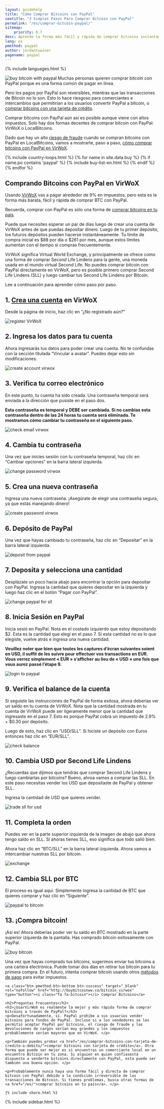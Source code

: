 ```yaml
---
layout: guidehelp
title: "Cómo Comprar Bitcoins con PayPal"
seotitle: "3 Simples Pasos Para Comprar Bitcoin con PayPal"
permalink: "/es/comprar-bitcoin-paypal/"
sitemap:
    priority: 0.7
desc: Aprende la forma más fácil y rápida de comprar bitcoins instantáneamente con PayPal en esta guía paso por paso.  
lang: es
pmethod: paypal
author: jordantuwiner
pagename: paypal
---
```

<div class="col-sm-12">

{% include languages.html %}

<p><img class="img-responsive halfimg-right" alt="buy bitcoin with paypal" src="/img/icons/sepa.png"> Muchas personas quieren comprar bitcoin con PayPal porque es una forma común de pagar en línea. </p>

<p>Pero los pagos por PayPal son reversibles, mientras que las transacciones de Bitcoin no lo son. Esto lo hace riesgoso para comerciantes e intercambios que permitirían a los usuarios convertir PayPal a bitcoin, o <a href="/es/comprar-bitcoins-con-tarjeta-de-credito-o-debito/">comprar bitcoins con una tarjeta de crédito</a>.</p>

<p>Comprar bitcoins con PayPal aún así es posible aunque viene con altos impuestos. Solo hay dos formas decentes de comprar bitcoin con PayPal: VirWoX o LocalBitcoins. </p>

<p>Dado que hay un alto <a href="https://www.paypal.com/cgi-bin/webscr?cmd=xpt/Help/general/TopQuestion5-outside" target="_blank">riesgo de fraude</a> cuando se compran bitcoins con PayPal en LocalBitcoins, vamos a mostrarte, paso a paso, <a href="http://buybitcoinww.co/bitcoin_virwox" rel="nofollow" target="_blank">cómo comprar bitcoins con PayPal en VirWoX</a>.</p>
</div>

<div class="col-sm-12">
	{% include country-loops.html %}
	{% for name in site.data.buy %}
	{% if name.po contains 'paypal' %}
	{% include buy-list-en.html %}
	{% endif %}
	{% endfor %}
</div>


<div class="col-sm-12 small-large-break">
</div>


<div class="content-with-sidebar col-md-9">
<h2 class="pp-header">Comprando Bitcoins con PayPal en VirWoX</h2>

<p>Usando <a href="http://buybitcoinww.co/bitcoin_virwox" rel="nofollow" target="_blank">VirWoX</a> vas a pagar alrededor de 9% en impuestos, pero esta es la forma más barata, fácil y rápida de comprar BTC con PayPal. </p> 

<p>Recuerda, comprar con PayPal es sólo una forma de <a href="/es/">comprar bitcoins en tu país</a>. </p>

<p>Puede que necesites esperar un par de días luego de crear una cuenta de VirWoX antes de que puedas depositar dinero. Luego de tu primer depósito, los futuros depósitos pueden hacerse instantáneamente. Tu límite de compra inicial es $88 por día o $261 por mes, aunque estos límites aumentan con el tiempo si compras frecuentemente. </p>

<p>VirWoX significa Virtual World Exchange, y principalmente se ofrece como una forma de comprar Second Life Lindens para la gente, una moneda usada en el mundo virtual Second Life. No puedes comprar bitcoin con PayPal directamente en VirWoX, pero es posible primero comprar Second Life Lindens (SLL) y luego cambiar tus Second Life Lindens por Bitcoin.</p>

<p>Lee a continuación para aprender cómo paso por paso. </p> 

<h2>1. <a href="http://buybitcoinww.co/bitcoin_virwox" rel="nofollow" target="_blank">Crea una cuenta</a> en VirWoX</h2> 

<p>Desde la página de inicio, haz clic en “¿No registrado aún?”</p> 

<p><img src="/img/paypaltobtc/1.png" alt="register VirWoX" class="img-responsive kb-helper" /></p> 

<h2 id="enter-the-details-for-your-account">2. Ingresa los datos para tu cuenta</h2> 

<p>Ahora ingresarás tus datos para poder crear una cuenta. No te confundas con la sección titulada “Vincular a avatar”. Puedes dejar esto sin modificaciones. </p> 

<p><img src="/img/paypaltobtc/2.png" alt="create account virwox" class="img-responsive kb-helper" /></p> 

<h2 id="check-your-email">3. Verifica tu correo electrónico</h2> 

<p>En este punto, tu cuenta ha sido creada. Una contraseña temporal será enviada a la dirección que pusiste en el paso dos. </p> 

<p><strong>Esta contraseña es temporal y DEBE ser cambiada. Si no cambias esta contraseña dentro de las 24 horas tu cuenta será eliminada. Te mostramos cómo cambiar tu contraseña en el siguiente paso.</strong></p> 

<p><img src="/img/paypaltobtc/3.png" alt="check email virwox" class="img-responsive kb-helper" /></p> 

<h2 id="change-your-password">4. Cambia tu contraseña</h2> 

<p>Una vez que inicies sesión con tu contraseña temporal, haz clic en “Cambiar opciones” en la barra lateral izquierda. </p> 

<p><img src="/img/paypaltobtc/4.png" alt="change password virwox" class="img-responsive kb-helper" /></p> 

<h2 id="create-a-new-password">5. Crea una nueva contraseña</h2> 

<p>Ingresa una nueva contraseña. ¡Asegúrate de elegir una contraseña segura, ya que estás manejando dinero! </p> 

<p><img src="/img/paypaltobtc/5.png" alt="create password virwox" class="img-responsive kb-helper" /></p> 

<h2 id="deposit-from-paypal">6. Depósito de PayPal</h2> 

<p>Una vez que hayas cambiado tu contraseña, haz clic en “Depositar” en la barra lateral izquierda. </p> 

<p><img src="/img/paypaltobtc/6.png" alt="deposit from paypal" class="img-responsive kb-helper" /></p> 

<h2 id="deposit-and-select-amount">7. Deposita y selecciona una cantidad</h2> 

<p>Desplázate un poco hacia abajo para encontrar la opción para depositar con PayPal. Ingresa la cantidad que quieres depositar en la izquierda y luego haz clic en el botón “Pagar con PayPal”. </p> 

<p><img src="/img/paypaltobtc/7.png" alt="change paypal for sll" class="img-responsive kb-helper" /></p> 

<h2 id="login-to-paypal">8. Inicia Sesión en PayPal</h2> 

<p>Inicia sesió en PayPal. Nota en el costado izquierdo que estoy depositando $2. Esta es la cantidad que elegí en el paso 7. Si esta cantidad no es lo que elegiste, vuelve atrás e ingresa una nueva cantidad. </p> 

<p><strong>Veuillez noter que bien que toutes les captures d’écran suivantes soient en USD, il suffit de les suivre pour effectuer vos transactions en EUR. Vous verrez simplement «  EUR » s’afficher au lieu de «  USD »  une fois que vous aurez passé l’étape 9.</strong></p>

<p><img src="/img/paypaltobtc/8.png" alt="login to paypal" class="img-responsive kb-helper" /></p> 

<h2 id="verify-acccount-balance">9. Verifica el balance de la cuenta</h2> 

<p>Si seguiste las instrucciones de PayPal de forma exitosa, ahora deberías ver un saldo en tu cuenta de VirWoX. Nota que la cantidad mostrada en tu cuenta de VirWoX puede ser ligeramente menor que la cantidad que ingresaste en el paso 7. Esto es porque PayPal cobra un impuesto de 2.9% + $0.30 por depósito. </p> 

<p>Luego de esto, haz clic en “USD/SLL”. Si hiciste un depósito con Euros entonces haz clic en “EUR/SLL”. </p> 

<p><img src="/img/paypaltobtc/9.png" alt="check balance" class="img-responsive kb-helper" /></p> 

<h2 id="trade-usd-for-second-life-lindens">10. Cambia USD por Second Life Lindens</h2> 

<p>¿Recuerdas que dijimos que tendrás que comprar Second Life Lindens y luego cambiarlas por bitcoins? Bueno, ahroa vamos a comprar las SLL. En este paso necesitas vender los USD que depositaste de PayPal y obtener SLL. </p> 

<p>Ingresa la cantidad de USD que quieres vender. </p> 

<p><img src="/img/paypaltobtc/10.png" alt="trade sll for usd" class="img-responsive kb-helper" /></p> 

<h2 id="complete-order">11. Completa la orden</h2> 

<p>Puedes ver en la parte superior izquierda de la imagen de abajo que ahora tengo saldo en SLL. Si ahoras tienes SLL, eso significa que todo salió bien. </p> 

<p>Ahora haz clic en “BTC/SLL” en la barra lateral izquierda. Ahora vamos a intercambiar nuestras SLL por bitcoin. </p> 

<p><img src="/img/paypaltobtc/11.png" alt="exchange" class="img-responsive kb-helper" /></p> 

<h2 id="trade-sll-for-btc">12. Cambia SLL por BTC</h2> 

<p>El proceso es igual aquí. Simplemente ingresa la cantidad de BTC que quieres comprar y haz clic en “Siguiente”. </p> 

<p><img src="/img/paypaltobtc/12.png" alt="paypal to bitcoin" class="img-responsive kb-helper" /></p> 

<h2 id="buy-bitcoin">13. ¡Compra bitcoin!</h2> 

<p>¡Así es! Ahora deberías poder ver tu saldo en BTC mostrado en la parte superior izquierda de la pantalla. Has comprado bitcoin exitosamente con PayPal. </p> 

<p><img src="/img/paypaltobtc/13.png" alt="buy bitcoin" class="img-responsive kb-helper" /></p> 

<p>Una vez que hayas comprado tus bitcoins, sugerimos enviar tus bitcoins a una cartera electrónica. Puede tomar dos días en retirar tus bitcoin para tu primera compra. En el futuro, intenta comprar bitcoin usando otros <a href="/es/metodos-de-pago/">métodos de pago</a> para evitar impuestos. </p> 
	
	<a class="btn pmethod-btn-bottom btn-success" target="_blank" rel="nofollow" href="http://buybitcoinww.co/bitcoin_virwox" type="button"><i class="fa fa-bitcoin"></i> Comprar Bitcoins</a>
	
	<h2>Preguntas Frecuentes</h2>
	<h3>¿UsarVirWoX es realmente la mejor y más rápida forma de comprar bitcoins a través de PayPal?</h3>
	<p>Desafortunadamente, sí. PayPal prohibe a sus usuarios vender bitcoins para fondos de PayPal. Incluso si a los vendedores se les permitió aceptar PayPal por bitcoins, el riesgo de fraude y las devoluciones de cargos serían muy grandes y los impuestos probablemente serían mayores que en VirWoX. </p>
	
	<p>También puedes probar <a href="/es/comprar-bitcoins-con-tarjeta-de-credito-o-debito/">comprar bitcoins con tarjeta de crédito</a>. Otra forma que puede ser mejor es si encuentras un comerciante local en un encuentro Bitcoin en tu zona. Si alguien en quien confíasestá dispuesto a venderte bitcoins directamente con PayPal, esta puede ser también una buena opción. </p>
	
	<p>Probablemente nunca haya una forma fácil y directa de comprar bitcoin con PayPal debido a la condición irreversible de las transacciones de Bitcoin. Si tienes problemas, busca otras formas de <a href="/es/">comprar bitcoins en tu país</a>. </p>
	
	{% include share.html %}
</div>
<div class="sidebar-add col-md-3">
	{% include sidebar.html %}
</div>